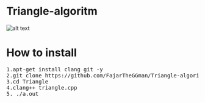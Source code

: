 # Triangle-algoritm

![alt text](https://github.com/FajarTheGGman/Triangle-algoritm/blob/master/.img/Untitled.png)

# How to install
<pre>
1.apt-get install clang git -y
2.git clone https://github.com/FajarTheGGman/Triangle-algoritm
3.cd Triangle
4.clang++ triangle.cpp
5. ./a.out
</pre>
